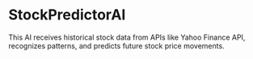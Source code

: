 # StockPredictorAI
This AI receives historical stock data from APIs like Yahoo Finance API, recognizes patterns, and predicts future stock price movements.
